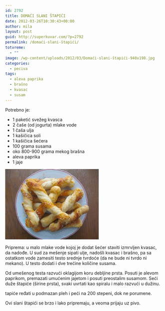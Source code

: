 ```yaml
---
id: 2792
title: DOMAĆI SLANI ŠTAPIĆI
date: 2012-03-26T10:30:43+00:00
author: mila
layout: post
guid: http://superkuvar.com/?p=2792
permalink: /domaći-slani-štapići/
totvreme:
  - ""
image: /wp-content/uploads/2012/03/Domaći-slani-štapići-940x198.jpg
categories:
  - peciva
tags:
  - aleva paprika
  - brašno
  - kvasac
  - susam
---
```

Potrebno je:

  * 1 paketić svežeg kvasca
  * 2 čaše (od jogurta) mlake vode
  * 1 čaša ulja
  * 1 kašičica soli
  * 1 kašičica šećera
  * 100 grama susama
  * oko 800-900 grama mekog brašna
  * aleva paprika
  * 1 jaje

<img class="alignnone size-medium wp-image-2793" title="Domaći slani štapići" src="/wp-content/uploads/2012/03/Domaći-slani-štapići-300x225.jpg" alt="" width="300" height="225" /> 

Priprema: u malo mlake vode kojoj je dodat šećer staviti izmrvljen kvasac, da nadođe. U sud za mešenje sipati ulje, nadošli kvasac i brašno, pa sa ostatkom vode zamesiti testo srednje tvrdoće (da ne bude ni tvrdo ni mekano). U testo dodati i dve trećine količine susama.

Od umešenog testa razvući oklagijom koru debljine prsta. Posuti je alevom paprikom, premazati umućenim jajetom i posuti preostalim susamom. Seći duže štapiće (širine prsta), svaki uvrtati kao spiralu i malo razvući u dužinu.

 tapiće ređati u podmazan pleh i peći na 200 stepeni, dok ne porumene.

Ovi slani štapići se brzo i lako pripremaju, a veoma prijaju uz pivo.